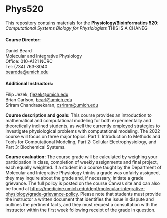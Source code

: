 # Phys520
 
This repository contains materials for the **Physiology/Bioinformatics 520**: *Computational Systems Biology for Physiologists*
THIS IS A CHANEG
#### Course Director:
Daniel Beard  
Molecular and Integrative Physiology  
Office: 010-A121 NCRC  
Tel: (734) 763-8040  
beardda@umich.edu  

#### Additional Instructors:
Filip Jezek, fjezek@umich.edu  
Brian Carlson, bcarl@umich.edu  
Sriram Chandrasekaran, csriram@umich.edu  

**Course description and goals:** This course provides an introduction to mathematical and computational
modeling for both experimentally and theoretically inclined students, as well the currently employed strategies
to investigate physiological problems with computational modeling. The 2022 course will focus on three major
topics: Part 1: Introduction to Methods and Tools for Computational Modeling, Part 2: Cellular
Electrophysiology, and Part 3: Biochemical Systems.

**Course evaluation:** The course grade will be calculated by weighing your participation in class, completion of
weekly assignments and final project, each equally weighted.
If a student in a course taught by the Department of Molecular and Integrative Physiology thinks a grade was
unfairly assigned, they may inquire about the grade and, if necessary, initiate a grade grievance. The full policy is
posted on the course Canvas site and can also be found at https://medicine.umich.edu/dept/molecular-integrative-physiology/grade-grievance-policy. Please note that students must provide the instructor a written document that identifies the issue in dispute and outlines the pertinent facts, and they must request a consultation with the instructor within the first week following receipt of the grade in question.
